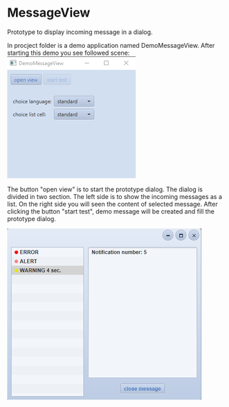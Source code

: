 # MessageView

Prototype to display incoming message in a dialog. 

In procject folder is a demo application named DemoMessageView. After starting this demo you see followed scene:
![DemoViewApp](https://github.com/MatFX/MessageView/blob/master/demoViewApp.png "DemoViewApp")

The button "open view" is to start the prototype dialog. The dialog is divided in two section. The left side is to show the incoming messages as a list.
On the right side you will seen the content of selected message. 
After clicking the button "start test", demo message will be created and fill the prototype dialog. 

![ProtoTypeDialog](https://github.com/MatFX/MessageView/blob/master/filledDialog.png "ProtoTypeDialog")






